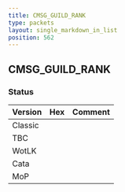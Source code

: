 ```yaml
---
title: CMSG_GUILD_RANK
type: packets
layout: single_markdown_in_list
position: 562
---
```


## CMSG_GUILD_RANK

### Status

Version | Hex | Comment
---------- | ---------- | ---------- 
Classic |  |  
TBC |  |  
WotLK |  |  
Cata |  |  
MoP |  |  
